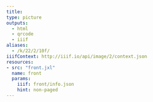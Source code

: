 ```yaml
---
title:
type: picture
outputs:
  - html
  - qrcode
  - iiif
aliases:
  - /k/22/2/10f/
iiifContext: http://iiif.io/api/image/2/context.json
resources:
- src: "front.jxl"
  name: front
  params:
    iiif: front/info.json
    hint: non-paged
---
```

